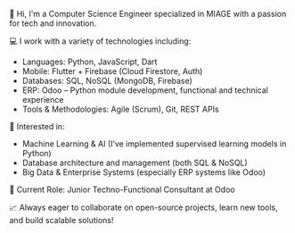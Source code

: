 👋 Hi, I'm a Computer Science Engineer specialized in MIAGE with a passion for tech and innovation.

💻 I work with a variety of technologies including:
- Languages: Python, JavaScript, Dart
- Mobile: Flutter + Firebase (Cloud Firestore, Auth)
- Databases: SQL, NoSQL (MongoDB, Firebase)
- ERP: Odoo – Python module development, functional and technical experience
- Tools & Methodologies: Agile (Scrum), Git, REST APIs

🧠 Interested in:
- Machine Learning & AI (I’ve implemented supervised learning models in Python)
- Database architecture and management (both SQL & NoSQL)
- Big Data & Enterprise Systems (especially ERP systems like Odoo)

🚀 Current Role: Junior Techno-Functional Consultant at Odoo

📈 Always eager to collaborate on open-source projects, learn new tools, and build scalable solutions!
